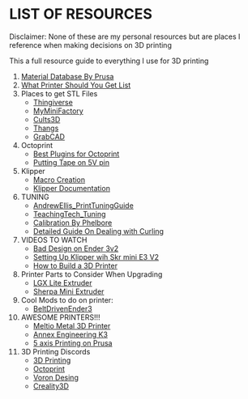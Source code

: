 # LIST OF RESOURCES
Disclaimer: None of these are my personal resources but are places I reference when making decisions on 3D printing

This a full resource guide to everything I use for 3D printing
1. [Material Database By Prusa](https://help.prusa3d.com/materials)
2. [What Printer Should You Get List](https://docs.google.com/spreadsheets/d/1QjCOsMmEbKsQXktG-MrRGlfk_lk5pMwYuc7GaMYguNg/edit?usp=sharing)
3. Places to get STL Files
    * [Thingiverse](https://www.thingiverse.com/)
    * [MyMiniFactory](https://www.myminifactory.com/)
    * [Cults3D](https://cults3d.com/en)
    * [Thangs](https://thangs.com/)
    * [GrabCAD](https://grabcad.com/library/category/3d-printing)
 3. Octoprint
    * [Best Plugins for Octoprint](https://all3dp.com/2/must-have-octoprint-plugins/)
    * [Putting Tape on 5V pin](https://community.octoprint.org/t/put-tape-on-the-5v-pin-why-and-how/13574)
4. Klipper
    * [Macro Creation](https://klipper.discourse.group/t/macro-creation-tutorial/30/6)
    * [Klipper Documentation](https://www.klipper3d.org/)
5. TUNING
    * [AndrewEllis_PrintTuningGuide](https://github.com/AndrewEllis93/Print-Tuning-Guide)
    * [TeachingTech_Tuning](https://teachingtechyt.github.io/index.html)
    * [Calibration By Phelbore](https://www.thingiverse.com/phelbore/collections/calibration)
    * [Detailed Guide On Dealing with Curling](https://www.3dprintem.com/detailed-guide-on-3d-print-first-layer-curling/#:~:text=The%20hot%20filament%20that%20can,show%20itself%20after%20several%20layers)
 6. VIDEOS TO WATCH
    * [Bad Design on Ender 3v2](https://youtu.be/9kN6WPuLrKU)
    * [Setting Up Klipper wih Skr mini E3 V2](https://youtu.be/dZEL_ycAOLs)
    * [How to Build a 3D Printer](https://youtu.be/qub5chyIQ0s)
 7. Printer Parts to Consider When Upgrading
    * [LGX Lite Extruder](https://www.bondtech.se/product/lgx-lite-extruder-no-motor/)
    * [Sherpa Mini Extruder](https://github.com/Annex-Engineering/Sherpa_Mini-Extruder)
 8. Cool Mods to do on printer:
    * [BeltDrivenEnder3](https://github.com/kevinakasam/BeltDrivenEnder3)
 9. AWESOME PRINTERS!!!
    * [Meltio Metal 3D Printer](https://meltio3d.com/?campaignid=14749959790&adgroupid=130368276649&adid=547830834691&gclid=Cj0KCQjwjN-SBhCkARIsACsrBz5z-hRWU4lovgoBKr_CH55x8sFH3Wjw6odmjvNdACiEbIHt5ZlJyLgaAhMXEALw_wcB)
    * [Annex Engineering K3](https://youtu.be/rjXX1AkOi4Q)
    * [5 axis Printing on Prusa](https://youtu.be/f09oCH1REAs)
10. 3D Printing Discords
    * [3D Printing](https://discord.gg/xYvsfeQGdZ)
    * [Octoprint](https://discord.gg/zv55mBEXTy)
    * [Voron Desing](https://discord.gg/voron)
    * [Creality3D](https://discord.gg/aUGBhM8r5b)
  
